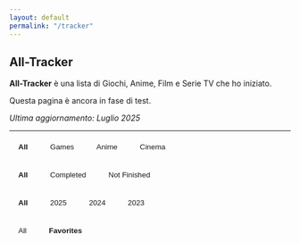 ```yaml
---
layout: default
permalink: "/tracker"
---
```


<style>

.track-grid {
  display: grid;
  grid-template-columns: repeat(auto-fit, minmax(80px, 80px));
  gap: 0.1rem 0.3rem;
  justify-content: space-between;
}
.trackcard {
  overflow: hidden;
  display: flex;
  flex-direction: column;
  text-align: center;
}

.trackcard-image {
  width: 100%;
  border: 1px solid var(--color-background-tertiary);
  border-radius: 5px;
  object-fit: cover;
  aspect-ratio: 0.75;
  transition: transform 0.2s ease;
  transition: opacity 0.2s ease;
}

.image-wrapper:hover .trackcard-image {
  opacity: 0.15;
}

.trackcard-image.favorite { border: 2px solid var(--color-highlight); }

.card-content { font-size: calc(0.7*var(--font-size)); }

.card-content.favorite { color: var(--color-highlight); }

.track-filters {
  /* justify-content: center; */
  display: flex;
  gap: 0.5rem;
  margin-bottom: 1.5rem;
  flex-wrap: wrap;
  font-size: calc(0.7*var(--font-size));
}

.track-filters button {
  padding: 0.4rem 1rem 0.3rem;
  background-color: var(--color-background);
  border: 1px solid var(--color-tertiary);
  border-radius: 8px;
  color: var(--color-secondary);
  cursor: pointer;
  transition: 0.3s;
}

.track-filters button.active, .track-filters button:hover {
  background-color: var(--color-background-secondary);
  color: var(--color-secondary);
}

.track-filters button.active { font-weight: bold; }

button.disabled, button:disabled { opacity: 0.4; }

.image-wrapper {
  position: relative;
  width: 100%;
}

.image-overlay {
  position: absolute;
  top: 0;
  left: 0;
  width: 100%;
  height: 100%;
  color: white;
  display: flex;
  align-items: center;
  justify-content: center;
  line-height: 1.2;
  opacity: 0;
  font-weight: bold;
  font-size: 0.75rem;
  text-align: center;
  padding: 0.5rem;
  transition: opacity 0.2s ease;
  border-radius: 5px;
}

.image-wrapper:hover .image-overlay {
  opacity: 1;
}

</style>

## All-Tracker

**All-Tracker** è una lista di Giochi, Anime, Film e Serie TV che ho iniziato. 

Questa pagina è ancora in fase di test.

*Ultima aggiornamento: Luglio 2025*

---

<div class="track-filters">
<button class="track-type-btn active" data-type="All">All</button>
<button class="track-type-btn" data-type="Game">Games</button>
<button class="track-type-btn" data-type="Anime">Anime</button>
<button class="track-type-btn" data-type="Cinema">Cinema</button>
</div>

<div class="track-filters">
<button class="track-status-btn active" data-status="All">All</button>
<button class="track-status-btn" data-status="Completed">Completed</button>
<button class="track-status-btn" data-status="Paused">Not Finished</button>
</div>

<div class="track-filters">
<button class="track-year-btn active" data-year="All">All</button>
<button class="track-year-btn" data-year="2025">2025</button>
<button class="track-year-btn" data-year="2024">2024</button>
<button class="track-year-btn" data-year="2023">2023</button>
</div>

<div class="track-filters">
<button class="track-fav-btn" data-fav="All">All</button>
<button class="track-fav-btn active" data-fav="Favorites">Favorites</button>
</div>

<div style="display:none;">

  <div style="width:50%;">
    <p id="counter">0</p>
    <p>Titoli presenti</p>
  </div>

  <div style="width:50%;">
    <p id="average">0</p>
    <p>Average voti</p>
  </div>

</div>

<div id="track-summary" style="margin: 1rem 0; font-size: calc(0.7*var(--font-size)); color: var(--color-secondary);"></div>
<div class="track-grid" id="track-grid"></div>
<script src= "{{ '/js/tracker-list.js' | relative_url }}"></script>

<script>
const grid = document.getElementById("track-grid");
const statusButtons = document.querySelectorAll(".track-status-btn");
const yearButtons = document.querySelectorAll(".track-year-btn");
const typeButtons = document.querySelectorAll(".track-type-btn");
const favButtons = document.querySelectorAll(".track-fav-btn");

let currentStatus = "All";
let currentYear = "All";
let currentType = "All";
let currentFav = "Favorites";

function updateButtonStates() {
  const filteredGames = games.filter(game =>
    (currentStatus === "All" || game.status === currentStatus) &&
    (currentYear === "All" || game.year === currentYear) &&
    (currentType === "All" || game.type === currentType) &&
    (currentFav === "All" || (currentFav === "Favorites" && game.fav === "TRUE"))
  );

  function toggleButtons(buttons, key, valueMapper) {
    const valuesInFiltered = new Set(filteredGames.map(game => valueMapper(game)));

    buttons.forEach(button => {
      const value = button.dataset[key];

      const alwaysActive = (key === "fav")
        ? (value === "All" || value === "Favorites")
        : value === "All";

      if (alwaysActive) {
        button.removeAttribute("disabled");
        button.style.opacity = "1";
        button.style.pointerEvents = "auto";
      } else {
        const isAvailable = valuesInFiltered.has(value);
        if (isAvailable) {
          button.removeAttribute("disabled");
          button.style.opacity = "1";
          button.style.pointerEvents = "auto";
        } else {
          button.setAttribute("disabled", "true");
          button.style.opacity = "0.4";
          button.style.pointerEvents = "none";
        }
      }
    });
  }

  toggleButtons(statusButtons, "status", g => g.status);
  toggleButtons(yearButtons, "year", g => g.year);
  toggleButtons(typeButtons, "type", g => g.type);
  toggleButtons(favButtons, "fav", g => (g.fav === "TRUE" ? "Favorites" : "All"));
}

function renderCards() {
  grid.innerHTML = '';
  const filtered = games
    .filter(game =>
      (currentStatus === "All" || game.status === currentStatus) &&
      (currentYear === "All" || game.year === currentYear) &&
      (currentType === "All" || game.type === currentType) &&
      (currentFav === "All" || game.fav === "TRUE")
    )
    .sort((a, b) => parseInt(b.order) - parseInt(a.order));

  // Aggiorna conteggio e media
  const summaryDiv = document.getElementById("track-summary");
  const counter = document.getElementById("counter");
  const totalCount = filtered.length;

  const completedWithScore = filtered.filter(g =>
    g.status === "Completed" &&
    typeof g.score !== 'undefined' &&
    g.score !== "" &&
    !isNaN(parseFloat(g.score))
  );

  const avgScore = completedWithScore.length
    ? (completedWithScore.reduce((acc, g) => acc + parseFloat(g.score), 0) / completedWithScore.length).toFixed(2)
    : "-";

  counter.innerHTML = `${totalCount}`
  average.innerHTML = `${avgScore}`

  if (filtered.length === 0) {
    grid.innerHTML = '<div style="padding:1rem; color:#999;">//</div>';
    return;
  }

  filtered.forEach(g => {
    const card = document.createElement('div');
    card.className = 'trackcard';
    card.innerHTML = `
      <div class="image-wrapper">
        <img class="trackcard-image${g.fav === "TRUE" ? ' favorite' : ''}" src="${g.banner}" alt="${g.title}">
        <div class="image-overlay">${g.title}${g.score && g.status === "Completed" && g.type === "Game" ? `<br><br>★ ${g.score}` : ""}</div>
      </div>
      <div class="card-content">
        ${g.last}, ${g.year}
      </div>`;
    grid.appendChild(card);
  });

  updateButtonStates();
}


statusButtons.forEach(button => {
  button.addEventListener('click', () => {
    statusButtons.forEach(b => b.classList.remove('active'));
    button.classList.add('active');
    currentStatus = button.dataset.status;
    renderCards();
  });
});

yearButtons.forEach(button => {
  button.addEventListener('click', () => {
    yearButtons.forEach(b => b.classList.remove('active'));
    button.classList.add('active');
    currentYear = button.dataset.year;
    renderCards();
  });
});

typeButtons.forEach(button => {
  button.addEventListener('click', () => {
    typeButtons.forEach(b => b.classList.remove('active'));
    button.classList.add('active');
    currentType = button.dataset.type;
    renderCards();
  });
});

favButtons.forEach(button => {
  button.addEventListener("click", () => {
    favButtons.forEach(btn => btn.classList.remove("active"));
    button.classList.add("active");
    currentFav = button.dataset.fav;
    renderCards();
  });
});

renderCards();
